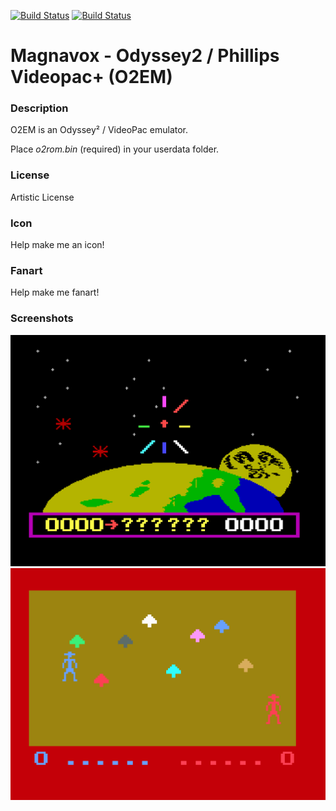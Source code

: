 [![Build Status](https://travis-ci.org/kodi-game/game.libretro.o2em.svg?branch=master)](https://travis-ci.org/kodi-game/game.libretro.o2em)
[![Build Status](https://ci.appveyor.com/api/projects/status/github/kodi-game/game.libretro.o2em?svg=true)](https://ci.appveyor.com/project/kodi-game/game-libretro-o2em)

# Magnavox - Odyssey2 / Phillips Videopac+ (O2EM)

### Description

O2EM is an Odyssey² / VideoPac emulator.

Place *o2rom.bin* (required) in your userdata folder.

### License

Artistic License

### Icon

Help make me an icon!

### Fanart

Help make me fanart!

### Screenshots

![Screenshot](game.libretro.o2em/resources/screenshot-01.png)
![Screenshot](game.libretro.o2em/resources/screenshot-02.png)
